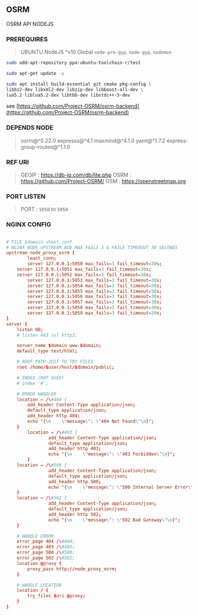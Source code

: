 ## OSRM
OSRM API NODEJS

### PREREQUIRES

> UBUNTU
> NodeJS ^v10
> Global `node-pre-gyp`, `node-gyp`, `nodemon`

```bash
sudo add-apt-repository ppa:ubuntu-toolchain-r/test

sudo apt-get update -y

sudo apt install build-essential git cmake pkg-config \
libbz2-dev libxml2-dev libzip-dev libboost-all-dev \
lua5.2 liblua5.2-dev libtbb-dev libstdc++-5-dev

```
see [https://github.com/Project-OSRM/osrm-backend](https://github.com/Project-OSRM/osrm-backend)

### DEPENDS NODE

> osrm@^5.22.0
> expresss@^4.1
> maxmind@^4.1.0
> yaml@^1.7.2
> express-group-routes@^1.1.0

### REF URI

> GEOIP : https://db-ip.com/db/lite.php
> OSRM : https://github.com/Project-OSRM/
> OSM : https://openstreetmap.org


### PORT LISTEN

> PORT : `5050` to `5059`

### NGINX CONFIG

```conf

# FILE $domain.vhost.conf
# NGINX NODE UPSTREAM ADD MAX FAILS 3 & FAILE TIMEDOUT 30 SECONDS
upstream node_proxy_osrm {
        least_conn;
        server 127.0.0.1:5050 max_fails=3 fail_timeout=30s;
	server 127.0.0.1:5051 max_fails=3 fail_timeout=30s;
	server 127.0.0.1:5052 max_fails=3 fail_timeout=30s;
        server 127.0.0.1:5053 max_fails=3 fail_timeout=30s;
        server 127.0.0.1:5054 max_fails=3 fail_timeout=30s;
        server 127.0.0.1:5055 max_fails=3 fail_timeout=30s;
        server 127.0.0.1:5056 max_fails=3 fail_timeout=30s;
        server 127.0.0.1:5057 max_fails=3 fail_timeout=30s;
        server 127.0.0.1:5058 max_fails=3 fail_timeout=30s;
        server 127.0.0.1:5059 max_fails=3 fail_timeout=30s;
}
server {
	listen 80;
	# listen 443 ssl http2;

	server_name $domain www.$domain;
	default_type text/html;

	# ROOT PATH JUST TO TRY FILES
	root /home/$user/host/$domain/public;

	# INDEX (NOT USED)
	# index '#';

	# ERROR HANDLER
	location = /\#404 {
		add_header Content-Type application/json;
		default_type application/json;
		add_header http 404;
		echo "{\n    \"message\": \"404 Not Found\"\n}";
	}
        location = /\#403 {
                add_header Content-Type application/json;
                default_type application/json;
                add_header http 403;
                echo "{\n    \"message\": \"403 Forbidden\"\n}";
        }
	location = /\#500 {
                add_header Content-Type application/json;
                default_type application/json;
                add_header http 500;
                echo "{\n    \"message\": \"500 Internal Server Error\"\n}";
	}
	location = /\#502 {
                add_header Content-Type application/json;
                default_type application/json;
                add_header http 502;
                echo "{\n    \"message\": \"502 Bad Gateway\"\n}";
	}

	# HANDLE ERROR
	error_page 404 /\#404;
	error_page 403 /\#403;
	error_page 500 /\#500;
	error_page 502 /\#502;
	location @proxy {
		proxy_pass http://node_proxy_osrm;
	}

	# HANDLE LOCATION
	location / {
		try_files $uri @proxy;
	}
}

```
